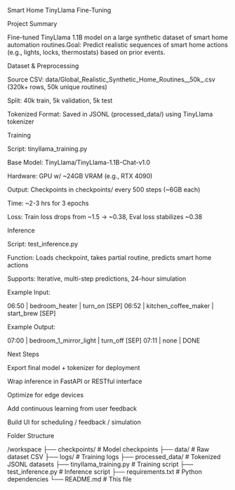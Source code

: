 Smart Home TinyLlama Fine-Tuning

Project Summary

Fine-tuned TinyLlama 1.1B model on a large synthetic dataset of smart home automation routines.Goal: Predict realistic sequences of smart home actions (e.g., lights, locks, thermostats) based on prior events.

Dataset & Preprocessing

Source CSV: data/Global_Realistic_Synthetic_Home_Routines__50k_.csv (320k+ rows, 50k unique routines)

Split: 40k train, 5k validation, 5k test

Tokenized Format: Saved in JSONL (processed_data/) using TinyLlama tokenizer

Training

Script: tinyllama_training.py

Base Model: TinyLlama/TinyLlama-1.1B-Chat-v1.0

Hardware: GPU w/ ~24GB VRAM (e.g., RTX 4090)

Output: Checkpoints in checkpoints/ every 500 steps (~6GB each)

Time: ~2-3 hrs for 3 epochs

Loss: Train loss drops from ~1.5 → ~0.38, Eval loss stabilizes ~0.38

Inference

Script: test_inference.py

Function: Loads checkpoint, takes partial routine, predicts smart home actions

Supports: Iterative, multi-step predictions, 24-hour simulation

Example Input:

06:50 | bedroom_heater | turn_on [SEP] 06:52 | kitchen_coffee_maker | start_brew [SEP]

Example Output:

07:00 | bedroom_1_mirror_light | turn_off [SEP] 07:11 | none | DONE

Next Steps

Export final model + tokenizer for deployment

Wrap inference in FastAPI or RESTful interface

Optimize for edge devices

Add continuous learning from user feedback

Build UI for scheduling / feedback / simulation

Folder Structure

/workspace
├── checkpoints/          # Model checkpoints
├── data/                 # Raw dataset CSV
├── logs/                 # Training logs
├── processed_data/       # Tokenized JSONL datasets
├── tinyllama_training.py # Training script
├── test_inference.py     # Inference script
├── requirements.txt      # Python dependencies
└── README.md             # This file
